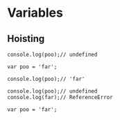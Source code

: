 # Variables

## Hoisting

```
console.log(poo);// undefined

var poo = 'far';

console.log(poo);// 'far'
```

```
console.log(poo);// undefined
console.log(far);// ReferenceError

var poo = 'far';
```
